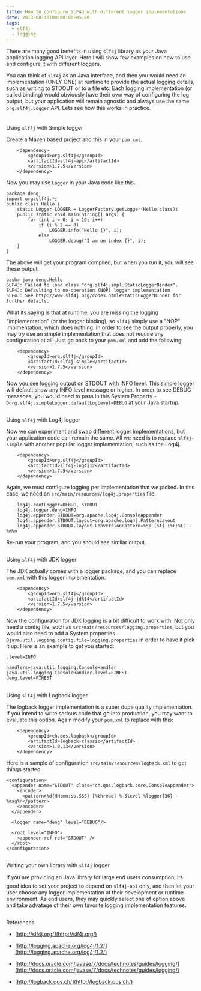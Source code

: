 ```yaml
---
title: How to configure SLF4J with different logger implementations
date: 2013-08-18T00:00:00-05:00
tags:
  - slf4j
  - logging
---
```


There are many good benefits in using `slf4j` library as your Java
application logging API layer. Here I will show few examples on how
to use and configure it with different loggers.

You can think of `slf4j` as an Java interface, and then you would
need an implementation (ONLY ONE) at runtime to provide the actual
logging details, such as writing to STDOUT or to a file etc. Each
logging implementation (or called binding) would obviously have their
own way of configuring the log output, but your application will remain
agnostic and always use the same `org.slf4j.Logger` API. Lets see how
this works in practice.

## 
Using `slf4j` with Simple logger

Create a Maven based project and this in your `pom.xml`.

        <dependency>
            <groupId>org.slf4j</groupId>
            <artifactId>slf4j-api</artifactId>
            <version>1.7.5</version>
        </dependency>

Now you may use `Logger` in your Java code like this.

    package deng;
    import org.slf4j.*;
    public class Hello {
        static Logger LOGGER = LoggerFactory.getLogger(Hello.class);
        public static void main(String[] args) {
            for (int i = 0; i < 10; i++)
                if (i % 2 == 0)
                    LOGGER.info("Hello {}", i);
                else
                    LOGGER.debug("I am on index {}", i);
        }
    }

The above will get your program compiled, but when you run it, you will see these output.

    bash> java deng.Hello
    SLF4J: Failed to load class "org.slf4j.impl.StaticLoggerBinder".
    SLF4J: Defaulting to no-operation (NOP) logger implementation
    SLF4J: See http://www.slf4j.org/codes.html#StaticLoggerBinder for further details.

What its saying is that at runtime, you are missing the logging "implementation" (or the
logger binding), so `slf4j` simply use a "NOP" implmentation, which does nothing. In order
to see the output properly, you may try use an simple implementation that does not require
any configuration at all! Just go back to your `pom.xml` and add the following:

        <dependency>
            <groupId>org.slf4j</groupId>
            <artifactId>slf4j-simple</artifactId>
            <version>1.7.5</version>
        </dependency>

Now you see logging output on STDOUT with INFO level. This simple logger will default
show any INFO level message or higher. In order to see DEBUG messages, you would
need to pass in this System Property `-Dorg.slf4j.simpleLogger.defaultLogLevel=DEBUG`
at your Java startup.

## 
Using `slf4j` with Log4j logger

Now we can experiment and swap different logger implementations, but your application code
can remain the same. All we need is to replace `slf4j-simple` with another popular logger
implementation, such as the Log4j.

        <dependency>
            <groupId>org.slf4j</groupId>
            <artifactId>slf4j-log4j12</artifactId>
            <version>1.7.5</version>
        </dependency>

Again, we must configure logging per implementation that we picked.
In this case, we need an `src/main/resources/log4j.properties` file.

        log4j.rootLogger=DEBUG, STDOUT
        log4j.logger.deng=INFO
        log4j.appender.STDOUT=org.apache.log4j.ConsoleAppender
        log4j.appender.STDOUT.layout=org.apache.log4j.PatternLayout
        log4j.appender.STDOUT.layout.ConversionPattern=%5p [%t] (%F:%L) - %m%n

Re-run your program, and you should see similar output.

## 
Using `slf4j` with JDK logger

The JDK actually comes with a logger package, and you can replace `pom.xml`
with this logger implementation.

        <dependency>
            <groupId>org.slf4j</groupId>
            <artifactId>slf4j-jdk14</artifactId>
            <version>1.7.5</version>
        </dependency>

Now the configuration for JDK logging is a bit difficult to work with. Not only need a
config file, such as `src/main/resources/logging.properties`, but you would also need
to add a System properties `-Djava.util.logging.config.file=logging.properties`
in order to have it pick it up. Here is an example to get you started:

    .level=INFO

    handlers=java.util.logging.ConsoleHandler
    java.util.logging.ConsoleHandler.level=FINEST
    deng.level=FINEST

## 
Using `slf4j` with Logback logger

The logback logger implementation is a super dupa quality implementation. If you intend
to write serious code that go into production, you may want to evaluate this option. Again
modify your `pom.xml` to replace with this:

        <dependency>
            <groupId>ch.qos.logback</groupId>
            <artifactId>logback-classic</artifactId>
            <version>1.0.13</version>
        </dependency>

Here is a sample of configuration `src/main/resources/logback.xml` to get things started.

    <configuration>
      <appender name="STDOUT" class="ch.qos.logback.core.ConsoleAppender">
        <encoder>
          <pattern>%d{HH:mm:ss.SSS} [%thread] %-5level %logger{36} - %msg%n</pattern>
        </encoder>
      </appender>
    
      <logger name="deng" level="DEBUG"/>
    
      <root level="INFO">
        <appender-ref ref="STDOUT" />
      </root>
    </configuration>

## 
Writing your own library with `slf4j` logger

If you are providing an Java library for large end users consumption, its good idea to
set your project to depend on `slf4j-api` only, and then let your user choose any
logger implementation at their development or runtime environment. As end users, they
may quickly select one of option above and take advatage of their own favorite logging
implementation features.

## 
References

- [http://slf4j.org/](http://slf4j.org/)

- [http://logging.apache.org/log4j/1.2/](http://logging.apache.org/log4j/1.2/)

- [http://docs.oracle.com/javase/7/docs/technotes/guides/logging/](http://docs.oracle.com/javase/7/docs/technotes/guides/logging/)

- [http://logback.qos.ch/](http://logback.qos.ch/)
